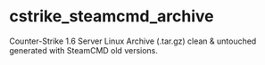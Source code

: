 # cstrike_steamcmd_archive
Counter-Strike 1.6 Server Linux Archive (.tar.gz) clean &amp; untouched generated with SteamCMD old versions.
